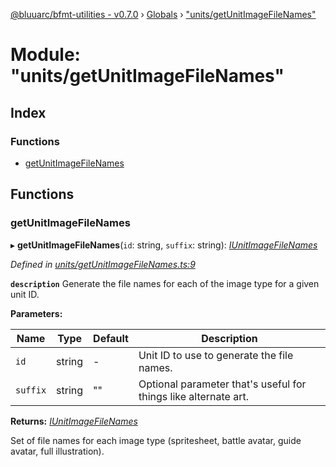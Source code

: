[@bluuarc/bfmt-utilities - v0.7.0](../README.md) › [Globals](../globals.md) › ["units/getUnitImageFileNames"](_units_getunitimagefilenames_.md)

# Module: "units/getUnitImageFileNames"

## Index

### Functions

* [getUnitImageFileNames](_units_getunitimagefilenames_.md#getunitimagefilenames)

## Functions

###  getUnitImageFileNames

▸ **getUnitImageFileNames**(`id`: string, `suffix`: string): *[IUnitImageFileNames](../interfaces/_units_iunitimagefilenames_.iunitimagefilenames.md)*

*Defined in [units/getUnitImageFileNames.ts:9](https://github.com/BluuArc/bfmt-utilities/blob/master/src/units/getUnitImageFileNames.ts#L9)*

**`description`** Generate the file names for each of the image type for a given unit ID.

**Parameters:**

Name | Type | Default | Description |
------ | ------ | ------ | ------ |
`id` | string | - | Unit ID to use to generate the file names. |
`suffix` | string | "" | Optional parameter that's useful for things like alternate art. |

**Returns:** *[IUnitImageFileNames](../interfaces/_units_iunitimagefilenames_.iunitimagefilenames.md)*

Set of file names for each image type (spritesheet, battle avatar, guide avatar, full illustration).
